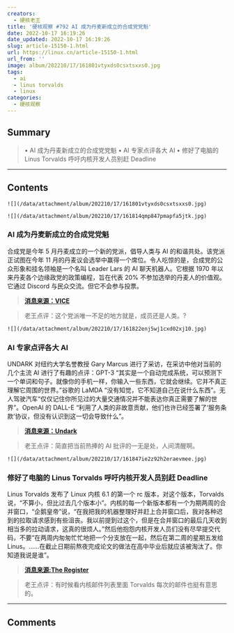 ```yaml
---
creators:
  - 硬核老王
title: '硬核观察 #792 AI 成为丹麦新成立的合成党党魁'
date: 2022-10-17 16:19:26
date_updated: 2022-10-17 16:19:26
slug: article-15150-1.html
url: https://linux.cn/article-15150-1.html
url_from: ''
image: album/202210/17/161801vtyxds0csxtsxxs0.jpg
tags:
  - ai
  - linus torvalds
  - linux
categories:
  - 硬核观察
---
```


## Summary

> • AI 成为丹麦新成立的合成党党魁 • AI 专家点评各大 AI • 修好了电脑的 Linus Torvalds 呼吁内核开发人员别赶 Deadline

***

<!-- more -->

## Contents

`![](/data/attachment/album/202210/17/161801vtyxds0csxtsxxs0.jpg)`

`![](/data/attachment/album/202210/17/161814qmp847pmapfa5jtk.jpg)`

### AI 成为丹麦新成立的合成党党魁

合成党是今年 5 月丹麦成立的一个新的党派，倡导人类与 AI 的和谐共处。该党派正试图在今年 11 月的丹麦议会选举中赢得一个席位。令人吃惊的是，合成党的公众形象和挂名领袖是一个名叫 Leader Lars 的 AI 聊天机器人。它根据 1970 年以来丹麦各个边缘政党的政策编程，旨在代表 20% 不参加选举的丹麦人的价值观。它通过 Discord 与民众交流。但它不会参与投票。

> 
> **[消息来源：VICE](https://www.vice.com/en/article/jgpb3p/this-danish-political-party-is-led-by-an-ai)**
> 
> 
> 

> 
> 老王点评：这个党派唯一不足的地方就是，成员还是人类。?
> 
> 
> 

`![](/data/attachment/album/202210/17/161822enj5wj1cxd02xj10.jpg)`

### AI 专家点评各大 AI

UNDARK 对纽约大学名誉教授 Gary Marcus 进行了采访，在采访中他对当前的几个主流 AI 进行了有趣的点评：GPT-3 “其实是一个自动完成系统，可以预测下一个单词和句子。就像你的手机一样，你输入一些东西，它就会继续。它并不真正理解它周围的世界。”谷歌的 LaMDA “没有知觉，它不知道自己在说什么东西”。无人驾驶汽车“仅仅记住你所见过的大量交通情况并不能表达你真正需要了解的世界”。OpenAI 的 DALL-E “利用了人类的非故意贡献，他们也许已经签署了‘服务条款’协议，但没有认识到这一切会导致什么”。

> 
> **[消息来源：Undark](https://undark.org/2022/10/07/interview-why-mastering-language-is-so-difficult-for-ai/)**
> 
> 
> 

> 
> 老王点评：简直把当前热捧的 AI 批评的一无是处，人间清醒啊。
> 
> 
> 

`![](/data/attachment/album/202210/17/161847ie2z92h2eraevmee.jpg)`

### 修好了电脑的 Linus Torvalds 呼吁内核开发人员别赶 Deadline

Linus Torvalds 发布了 Linux 内核 6.1 的第一个 rc 版本，对这个版本，Torvalds 说，“不算小，但比过去几个版本小”。内核的每一个新版本都有一个为期两周的合并窗口，“企鹅皇帝”说，“在我把我的机器整理好并赶上合并窗口后，我对各种迟到的拉取请求感到有些沮丧。我以前提到过这个，但是在合并窗口的最后几天收到相当多的拉动请求，这真的很烦人。”然后他抱怨内核开发人员们没有尽早提交代码，不要“在两周内匆匆忙忙地把一个分支放在一起，然后在第二周的星期五发给 Linus。……在截止日期前熬夜完成论文的做法在高中毕业后就应该被淘汰了。你知道我说是谁”。

> 
> **[消息来源:The Register](https://www.theregister.com/2022/10/17/linux_6_1_rc1/)**
> 
> 
> 

> 
> 老王点评：有时候看内核邮件列表里面 Torvalds 每次的邮件也挺有意思的。
> 
> 
>

***

## Comments

